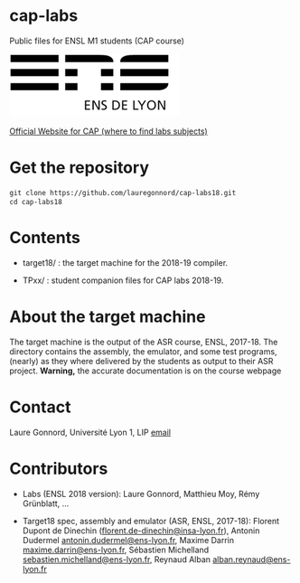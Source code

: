 # cap-labs
Public files for ENSL M1 students (CAP course)

![ensllogo](logos/logo_ensl.png)


[Official Website for CAP (where to find labs subjects)](http://laure.gonnord.org/pro/teaching/capM1.html)

# Get the repository

```
git clone https://github.com/lauregonnord/cap-labs18.git
cd cap-labs18
```

# Contents

   * target18/ : the target machine for the 2018-19 compiler. 

   * TPxx/     : student companion files for CAP labs 2018-19.


# About the target machine

The target machine is the output of the ASR course, ENSL, 2017-18.
The directory contains the assembly, the emulator, and some test
programs, (nearly) as they where delivered by the students as output to
their ASR project.
**Warning,** the accurate documentation is on the course webpage

# Contact

Laure Gonnord, Université Lyon 1, LIP [email](mailto:laure.gonnord@ens-lyon.fr)

# Contributors

  * Labs (ENSL 2018 version): Laure Gonnord, Matthieu Moy, Rémy
    Grünblatt, ...
  
  * Target18 spec, assembly and emulator (ASR, ENSL, 2017-18): Florent
  Dupont de Dinechin (<florent.de-dinechin@insa-lyon.fr>), Antonin
  Dudermel <antonin.dudermel@ens-lyon.fr>, Maxime Darrin
  <maxime.darrin@ens-lyon.fr>, Sébastien Michelland
  <sebastien.michelland@ens-lyon.fr>, Reynaud Alban <alban.reynaud@ens-lyon.fr> 
